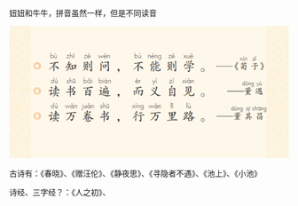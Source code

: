 

妞妞和牛牛，拼音虽然一样，但是不同读音

![image-20220402131405584](image-20220402131405584.png)



古诗有：《春晓》、《赠汪伦》、《静夜思》、《寻隐者不遇》、《池上》、《小池》  

诗经、三字经？：《人之初》、